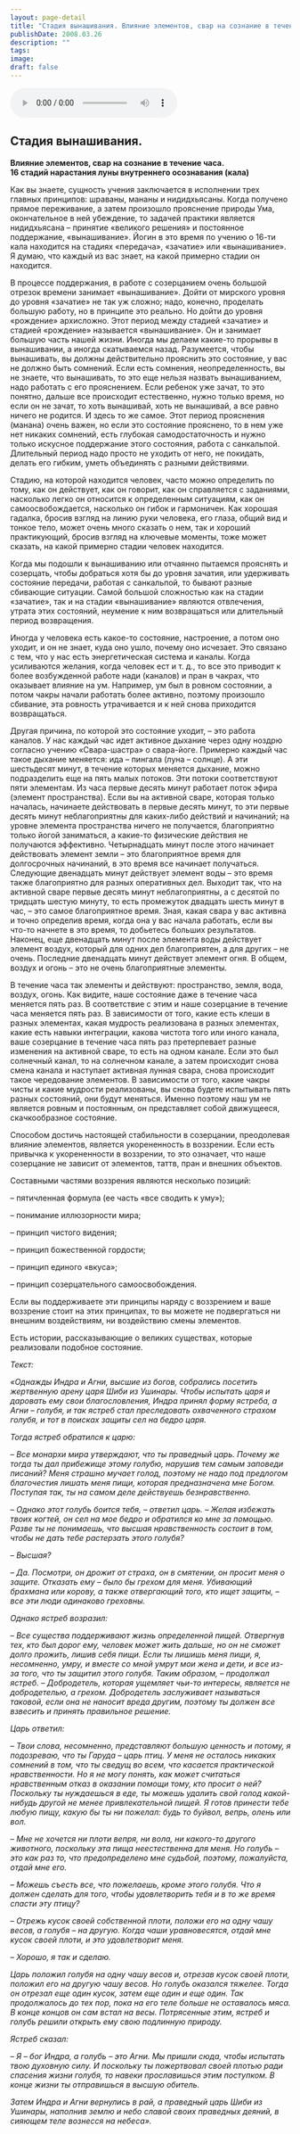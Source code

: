```yaml
---
layout: page-detail
title: "Стадия вынашивания. Влияние элементов, свар на сознание в течении часа"
publishDate: 2008.03.26
description: ""
tags:
image:
draft: false
---
```


<audio title="2008.03.26 - Стадия вынашивания. Влияние элементов, свар на сознание в течении часа.mp3" src="https://filer-api.advayta.org/v1.0/public/files/75043" controls=""></audio>

## **Стадия вынашивания.**   
**Влияние элементов, свар на сознание в течение часа.**  
**16 стадий нарастания луны внутреннего осознавания (кала)** 

  
 Как вы знаете, сущность учения заключается в исполнении трех главных принципов: шраваны, мананы и нидидхьясаны. Когда получено прямое переживание, а затем произошло прояснение природы Ума, окончательное в ней убеждение, то задачей практики является нидидхьясана – принятие «великого решения» и постоянное поддержание, «вынашивание». Йогин в это время по учению о 16-ти кала находится на стадиях «передача», «зачатие» или «вынашивание». Я думаю, что каждый из вас знает, на какой примерно стадии он находится.

 В процессе поддержания, в работе с созерцанием очень большой отрезок времени занимает «вынашивание». Дойти от мирского уровня до уровня «зачатие» не так уж сложно; надо, конечно, проделать большую работу, но в принципе это реально. Но дойти до уровня «рождение» архисложно. Этот период между стадией «зачатие» и стадией «рождение» называется «вынашивание». Он и занимает большую часть нашей жизни. Иногда мы делаем какие-то прорывы в вынашивании, а иногда скатываемся назад. Разумеется, чтобы вынашивать, вы должны действительно прояснить это состояние, у вас не должно быть сомнений. Если есть сомнения, неопределенность, вы не знаете, что вынашивать, то это еще нельзя назвать вынашиванием, надо работать с его прояснением. Если ребенок уже зачат, то это понятно, дальше все происходит естественно, нужно только время, но если он не зачат, то хоть вынашивай, хоть не вынашивай, а все равно ничего не родится. И здесь то же самое. Этот период прояснения (манана) очень важен, но если это состояние прояснено, то в нем уже нет никаких сомнений, есть глубокая самодостаточность и нужно только искусное поддержание этого состояния, работа с санкальпой. Длительный период надо просто не уходить от него, не покидать, делать его гибким, уметь объединять с разными действиями.

 Стадию, на которой находится человек, часто можно определить по тому, как он действует, как он говорит, как он справляется с заданиями, насколько легко он относится к определенным ситуациям, как он самоосвобождается, насколько он гибок и гармоничен. Как хорошая гадалка, бросив взгляд на линию руки человека, его глаза, общий вид и тонкое тело, может очень много сказать о нем, так и хороший практикующий, бросив взгляд на ключевые моменты, тоже может сказать, на какой примерно стадии человек находится.

 Когда мы подошли к вынашиванию или отчаянно пытаемся прояснять и созерцать, чтобы добраться хотя бы до уровня зачатия, или удерживать состояние передачи, работая с санкальпой, то бывают разные сбивающие ситуации. Самой большой сложностью как на стадии «зачатие», так и на стадии «вынашивание» являются отвлечения, утрата этих состояний, неумение к ним возвращаться или длительный период возвращения.

 Иногда у человека есть какое-то состояние, настроение, а потом оно уходит, и он не знает, куда оно ушло, почему оно исчезает. Это связано с тем, что у нас есть энергетическая система и каналы. Когда усиливаются желания, когда человек ест и т. д., то все это приводит к более возбужденной работе нади (каналов) и пран в чакрах, что оказывает влияние на ум. Например, ум был в ровном состоянии, а потом чакры начали работать более активно, поэтому произошло сбивание, эта ровность утрачивается и к ней снова приходится возвращаться.

 Другая причина, по которой это состояние уходит, – это работа каналов. У нас каждый час идет активное дыхание через одну ноздрю согласно учению «Свара-шастра» о свара-йоге. Примерно каждый час такое дыхание меняется: ида – пингала (луна – солнце). А эти шестьдесят минут, в течение которых меняется дыхание, можно подразделить еще на пять малых потоков. Эти потоки соответствуют пяти элементам. Из часа первые десять минут работает поток эфира (элемент пространства). Если вы на активной сваре, которая только началась, начинаете действовать в первые десять минут, то эти первые десять минут неблагоприятны для каких-либо действий и начинаний; на уровне элемента пространства ничего не получается, благоприятно только йогой заниматься, а какие-то физические действия не получаются эффективно. Четырнадцать минут после этого начинает действовать элемент земли – это благоприятное время для долгосрочных начинаний, в это время все начинает получаться. Следующие двенадцать минут действует элемент воды – это время также благоприятно для разных оперативных дел. Выходит так, что на активной сваре первые десять минут неблагоприятны, а с десятой по тридцать шестую минуту, то есть промежуток двадцать шесть минут в час, – это самое благоприятное время. Зная, какая свара у вас активна и точно определив время, когда она у вас начала работать, если вы что-то начнете в это время, то добьетесь больших результатов. Наконец, еще двенадцать минут после элемента воды действует элемент воздух, который для одних дел благоприятен, а для других – не очень. Последние двенадцать минут действует элемент огня. В общем, воздух и огонь – это не очень благоприятные элементы.

 В течение часа так элементы и действуют: пространство, земля, вода, воздух, огонь. Как видите, наше состояние даже в течение часа меняется пять раз. В соответствие с этим и наше созерцание в течение часа меняется пять раз. В зависимости от того, какие есть клеши в разных элементах, какая мудрость реализована в разных элементах, какие есть навыки интеграции, какова чистота того или иного канала, ваше созерцание в течение часа пять раз претерпевает разные изменения на активной сваре, то есть на одном канале. Если это был солнечный канал, то на солнечном канале, а затем происходит снова смена канала и наступает активная лунная свара, снова происходит такое чередование элементов. В зависимости от того, какие чакры чисты и какие мудрости реализованы, вы снова будете испытывать пять разных состояний, они будут меняться. Именно поэтому наш ум не является ровным и постоянным, он представляет собой движущееся, скачкообразное состояние.

 Способом достичь настоящей стабильности в созерцании, преодолевая влияние элементов, является укорененность в воззрении. Если есть привычка к укорененности в воззрении, то это означает, что наше созерцание не зависит от элементов, таттв, пран и внешних объектов.

 Составными частями воззрения являются несколько позиций:

 – пятичленная формула (ее часть «все сводить к уму»);

 – понимание иллюзорности мира;

 – принцип чистого видения;

 – принцип божественной гордости;

 – принцип единого «вкуса»;

 – принцип созерцательного самоосвобождения.

 Если вы поддерживаете эти принципы наряду с воззрением и ваше воззрение стоит на этих принципах, то вы можете не подвергаться ни внешним воздействиям, ни воздействию смены элементов.

 Есть истории, рассказывающие о великих существах, которые реализовали подобное состояние.

  
_Текст:_ 

 _«Однажды Индра и Агни, высшие из богов, собрались посетить жертвенную арену царя Шиби из Ушинары. Чтобы испытать царя и даровать ему свои благословления, Индра принял форму ястреба, а Агни – голубя, и так ястреб стал преследовать охваченного страхом голубя, и тот в поисках защиты сел на бедро царя._ 

 _Тогда ястреб обратился к царю:_ 

 _– Все монархи мира утверждают, что ты праведный царь. Почему же тогда ты дал прибежище этому голубю, нарушив тем самым заповеди писаний? Меня страшно мучает голод, поэтому не надо под предлогом благочестия лишать меня пищи, которая предназначена мне Богом. Поступая так, ты на самом деле действуешь безнравственно._ 

 _– Однако этот голубь боится тебя, – ответил царь. – Желая избежать твоих когтей, он сел на мое бедро и обратился ко мне за помощью. Разве ты не понимаешь, что высшая нравственность состоит в том, чтобы не дать тебе растерзать этого голубя?_ 

 _– Высшая?_ 

 _– Да. Посмотри, он дрожит от страха, он в смятении, он просит меня о защите. Отказать ему – было бы грехом для меня. Убивающий брахмана или корову, а также отвергающий того, кто ищет защиты, – все эти люди одинаково греховны._ 

 _Однако ястреб возразил:_ 

_– Все существа поддерживают жизнь определенной пищей. Отвергнув тех, кто был дорог ему, человек может жить дальше, но он не сможет долго прожить, лишив себя пищи. Если ты лишишь меня пищи, я, несомненно, умру, и вместе со мной умрут мои жена и дети, и все из-за того, что ты защитил этого голубя. Таким образом, – продолжал ястреб. – Добродетель, которая ущемляет чьи-то интересы, является не добродетелью, а грехом. Добродетель заслуживает называться таковой, если она не наносит вреда другим, поэтому ты должен все взвесить и принять правильное решение._ 

 _Царь ответил:_ 

 _– Твои слова, несомненно, представляют большую ценность и потому, я подозреваю, что ты Гаруда – царь птиц. У меня не осталось никаких сомнений в том, что ты сведущ во всем, что касается практической нравственности. Но я не могу понять, как может считаться нравственным отказ в оказании помощи тому, кто просит о ней? Поскольку ты нуждаешься в еде, ты можешь удалить свой голод какой-нибудь другой не менее привлекательной пищей. Я готов принести тебе любую пищу, какую бы ты ни пожелал: будь то буйвол, вепрь, олень или вол._ 

 _– Мне не хочется ни плоти вепря, ни вола, ни какого-то другого животного, поскольку эта пища неестественна для меня. Но голубь – это как раз то, что предопределено мне судьбой, поэтому, пожалуйста, отдай мне его._ 

 _– Можешь съесть все, что пожелаешь, кроме этого голубя. Что я должен сделать для того, чтобы удовлетворить тебя и в то же время спасти эту птицу?_ 

 _– Отрежь кусок своей собственной плоти, положи его на одну чашу весов, а голубя – на другую. Когда чаши уравновесятся, отдай мне кусок своей плоти, и это удовлетворит меня._ 

 _– Хорошо, я так и сделаю._ 

 _Царь положил голубя на одну чашу весов и, отрезав кусок своей плоти, положил его на другую чашу весов. Но голубь оказался тяжелее. Тогда он отрезал еще один кусок, затем еще один и еще один. Так продолжалось до тех пор, пока на его теле больше не оставалось мяса. В конце концов он сам встал на весы. Потрясенные этим, ястреб и голубь решили открыть ему свою подлинную природу._ 

 _Ястреб сказал:_ 

 _– Я – бог Индра, а голубь – это Агни. Мы пришли сюда, чтобы испытать твою духовную силу. И поскольку ты пожертвовал своей плотью ради спасения жизни голубя, то навеки прославишься этим поступком. В конце жизни ты отправишься в высшую обитель._ 

 _Затем Индра и Агни вернулись в рай, а праведный царь Шиби из Ушинары, наполнив землю и небо славой своих праведных деяний, в сияющем теле вознесся на небеса»._ 
  
  
